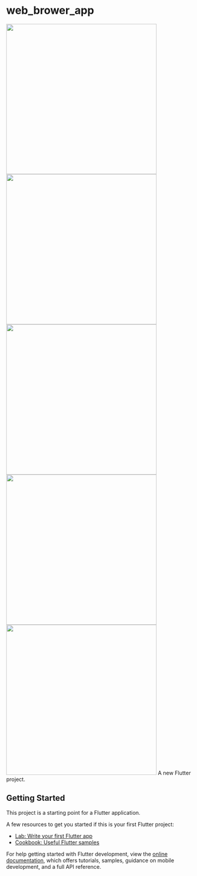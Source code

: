 # web_brower_app






<img src="https://user-images.githubusercontent.com/113710907/196730118-106451cf-92a0-4df2-b6e9-def4ad0ed5bd.mp4" height="400">
<img src="https://user-images.githubusercontent.com/113710907/196703042-822845d8-0abd-4f22-84f5-decbeb9da1c3.jpg" width="400">
<img src="https://user-images.githubusercontent.com/113710907/196703267-1bdec2bd-9318-424e-b602-a9d8edb09ab8.jpg" width="400">
<img src="https://user-images.githubusercontent.com/113710907/196703429-9863e21e-8d46-4e7b-b874-a9dc6c82b978.jpg" width="400">
<img src="https://user-images.githubusercontent.com/113710907/196703523-26205ea2-6187-45b3-9ae4-6e9483edc50c.jpg" width="400">
A new Flutter project.

## Getting Started

This project is a starting point for a Flutter application.

A few resources to get you started if this is your first Flutter project:

- [Lab: Write your first Flutter app](https://docs.flutter.dev/get-started/codelab)
- [Cookbook: Useful Flutter samples](https://docs.flutter.dev/cookbook)

For help getting started with Flutter development, view the
[online documentation](https://docs.flutter.dev/), which offers tutorials,
samples, guidance on mobile development, and a full API reference.
